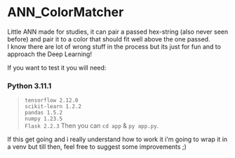 # ANN_ColorMatcher

Little ANN made for studies, it can pair a passed hex-string (also never seen before) and pair it to a color that should fit well above the one passed.\
I know there are lot of wrong stuff in the process but its just for fun and to approach the Deep Learning!

If you want to test it you will need:
### Python 3.11.1
> `tensorflow 2.12.0`\
> `scikit-learn 1.2.2`\
> `pandas 1.5.2`\
> `numpy 1.23.5`\
> `Flask 2.2.3`
Then you can `cd app` & `py app.py`.

If this get going and i really understand how to work it i'm going to wrap it in a venv but till then, feel free to suggest some improvements ;)
